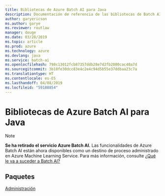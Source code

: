 ```yaml
---
title: Bibliotecas de Azure Batch AI para Java
description: Documentación de referencia de las bibliotecas de Batch AI para Java
author: garyericson
ms.author: garye
ms.reviewer: routlaw
manager: douge
ms.date: 03/28/2019
ms.topic: article
ms.prod: azure
ms.technology: azure
ms.devlang: java
ms.service: batch-ai
ms.openlocfilehash: 798c13012fcb87357ddb28e7d2fb2080cac40a7d
ms.sourcegitcommit: 3b10fe30dcc83e4c2e4c94d5b55e37ddbaa23c7a
ms.translationtype: HT
ms.contentlocale: es-ES
ms.lasthandoff: 04/08/2019
ms.locfileid: "59188854"
---
```

# <a name="azure-batch-ai-libraries-for-java"></a>Bibliotecas de Azure Batch AI para Java

>[!Note]
>**Se ha retirado el servicio Azure Batch AI.** Las funcionalidades de Azure Batch AI están ahora disponibles como un destino de proceso administrado en Azure Machine Learning Service. Para más información, consulte [¿Qué le va a suceder a Batch AI?](https://aka.ms/batchai-retirement)

## <a name="packages"></a>Paquetes

[Administración](/java/api/overview/azure/batchai/management)